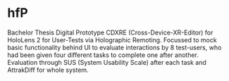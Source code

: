 # hfP
Bachelor Thesis Digital Prototype CDXRE (Cross-Device-XR-Editor) for HoloLens 2 for User-Tests via Holographic Remoting.
Focussed to mock basic functionality behind UI to evaluate interactions by 8 test-users, who had been given four different tasks to complete one after another. 
Evaluation through SUS (System Usability Scale) after each task and AttrakDiff for whole system.
